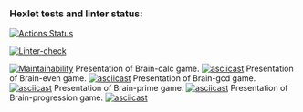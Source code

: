 ### Hexlet tests and linter status:
[![Actions Status](https://github.com/CerberStrix/frontend-project-lvl1/workflows/hexlet-check/badge.svg)](https://github.com/CerberStrix/frontend-project-lvl1/actions)

[![Linter-check](https://github.com/CerberStrix/frontend-project-lvl1/actions/workflows/linter-check.yml/badge.svg)](https://github.com/CerberStrix/frontend-project-lvl1/actions/workflows/linter-check.yml)

[![Maintainability](https://api.codeclimate.com/v1/badges/278b54b6d1e73f902124/maintainability)](https://codeclimate.com/github/CerberStrix/frontend-project-lvl1/maintainability)
Presentation of Brain-calc game.
[![asciicast](https://asciinema.org/a/436864.svg)](https://asciinema.org/a/436864)
Presentation of Brain-even game.
[![asciicast](https://asciinema.org/a/RxLW5wWxMJMmZ7hVvAHU6nQMb.svg)](https://asciinema.org/a/RxLW5wWxMJMmZ7hVvAHU6nQMb)
Presentation of Brain-gcd game.
[![asciicast](https://asciinema.org/a/to58FBJlMIG70bRjIh3HuhE8S.svg)](https://asciinema.org/a/to58FBJlMIG70bRjIh3HuhE8S)
Presentation of Brain-prime game.
[![asciicast](https://asciinema.org/a/9BBPmTIirYUtqU0yhb48OGGUU.svg)](https://asciinema.org/a/9BBPmTIirYUtqU0yhb48OGGUU)
Presentation of Brain-progression game.
[![asciicast](https://asciinema.org/a/vbNqRMu6C6moZA0HIXUPmPmH3.svg)](https://asciinema.org/a/vbNqRMu6C6moZA0HIXUPmPmH3)
